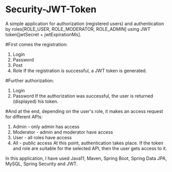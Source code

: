 # Security-JWT-Token
A simple application for authorization (registered users) and authentication 
by roles[ROLE_USER, ROLE_MODERATOR, ROLE_ADMIN] using JWT token[jwtSecret + jwtExpirationMs].

#First comes the registration:
1. Login
2. Password
3. Post
4. Role
If the registration is successful, a JWT token is generated.

#Further authorization:
1. Login
2. Password
If the authorization was successful, the user is returned (displayed) his token.

#And at the end, depending on the user's role, it makes an access request for different APIs:
1. Admin - only admin has access
2. Moderator - admin and moderator have access
3. User - all roles have access
4. All - public access
At this point, authentication takes place. If the token and role are suitable for the selected API, then the user gets access to it.

In this application, I have used Java11, Maven, Spring Boot, Spring Data JPA, MySQL, Spring Security and JWT.
